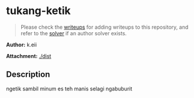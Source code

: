# tukang-ketik

> Please check the [writeups](./writeups/) for adding writeups to this repository, and refer to the [solver](./solver/) if an author solver exists.

**Author:** k.eii

**Attachment:** [./dist](./dist)


## Description
ngetik sambil minum es teh manis selagi ngabuburit
